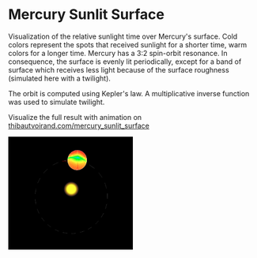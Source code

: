 # Mercury Sunlit Surface

Visualization of the relative sunlight time over Mercury's surface. Cold colors
represent the spots that received sunlight for a shorter time, warm colors for
a longer time. Mercury has a 3:2 spin-orbit resonance. In consequence, the
surface is evenly lit periodically, except for a band of surface which receives
less light because of the surface roughness (simulated here with a twilight).

The orbit is computed using Kepler's law. A multiplicative inverse function was
used to simulate twilight.

Visualize the full result with animation on [thibautvoirand.com/mercury_sunlit_surface](https://thibautvoirand.com/mercury_sunlit_surface)

<img src="docs/example.png" width="50%"/>

